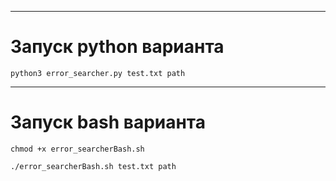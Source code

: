
---
# Запуск python варианта

`python3 error_searcher.py test.txt path`

---
# Запуск bash варианта

`chmod +x error_searcherBash.sh`

`./error_searcherBash.sh test.txt path`
